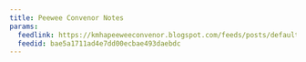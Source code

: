 ```yaml
---
title: Peewee Convenor Notes
params:
  feedlink: https://kmhapeeweeconvenor.blogspot.com/feeds/posts/default
  feedid: bae5a1711ad4e7dd00ecbae493daebdc
---
```

